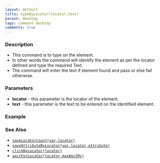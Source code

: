```yaml
---
layout: default
title: typeByLocator(locator,text)
parent: desktop
tags: command desktop
comments: true
---
```


### Description

- This command is to type on the element.
- In other words the command will identify the element as per the locator defined and type the required Text.
- The command will enter the text if element found and pass or else fail otherwise.

### Parameters

- **locator** - this parameter is the locator of the element.
- **text** - this parameter is the text to be entered on the identified element.

### Example

### See Also

- [`saveLocatorCount(var,locator)`](saveLocatorCount(var,locator))
- [`saveAttributeByLocator(var,locator,attribute)`](saveAttributeByLocator(var,locator,attribute))
- [`clickByLocator(locator)`](clickByLocator(locator))
- [`waitForLocator(locator,maxWaitMs)`](waitForLocator(locator,maxWaitMs))